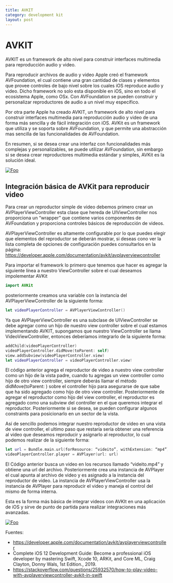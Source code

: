 ```yaml
---
title: AVKIT
category: development kit
layout: post
---
```


# AVKIT

AVKIT es un framework de alto nivel para construir interfaces multimedia para reproducción audio y video.

Para reproducir archivos de audio y video Apple creó el framework AVFoundation, el cual contiene una gran cantidad de clases y elementos que provee controles de bajo nivel sobre los cuales iOS reproduce audio y video. Dicho framework no solo esta disponible en iOS, sino en todo el ecosistema Apple, como OSx. Con AVFoundation se pueden construir y personalizar reproductores de audio a un nivel muy específico.

Por otra parte Apple ha creado AVKIT, un framework de alto nivel para construir interfaces multimedia para reproducción audio y video de una forma más sencilla y de fácil integración con iOS. AVKit es un framework que utiliza y se soporta sobre  AVFoundation, y que permite una abstracción mas sencilla de las funcionalidades de AVFoundation.

En resumen, si se desea crear una interfaz  con funcionalidades más complejas y personalizables, se puede utilizar AVFoundation, sin embargo si se desea crear reproductores multimedia estándar y simples, AVKit es la solución ideal.

[![Foo](https://developer.apple.com/library/archive/documentation/AudioVideo/Conceptual/MediaPlaybackGuide/Contents/Resources/en.lproj/Art/media_playback_framework_2x.png)](https://developer.apple.com/library/archive/documentation/AudioVideo/Conceptual/MediaPlaybackGuide/Contents/Resources/en.lproj/Art/media_playback_framework_2x.png)

## Integración básica de AVKit para reproducir video

Para crear un reproductor simple de video debemos primero crear un AVPlayerViewController esta clase que hereda de UIViewController nos proporciona un “wrapper” que contiene varios componentes de AVFoundation y proporciona controles básicos de reproducción de videos.

AVPlayerViewController es altamente configurable por lo que puedes elegir que elementos del reproductor se deberán mostrar, si deseas cono ver la lista completa de opciones de configuración puedes consultarlos en la página: https://developer.apple.com/documentation/avkit/avplayerviewcontroller

Para importar el framework lo primero que tenemos que hacer es agregar la siguiente línea a nuestro ViewController sobre el cual deseamos impolementar AVKit

```swift
import AVKit
```
posteriormente creamos una variable con la instancia del AVPlayerViewController de la siguiente forma:

```swift
let videoPlayerController = AVPlayerViewController()
```

Ya que AVPlayerViewController es una subclase de UIViewController se debe agregar como un hijo de nuestro view controller sobre el cual estamos implementando AVKIT, supongamos que nuestro ViewController se llama VideoViewController, entonces deberíamos integrarlo de la siguiente forma:

```swift
addChild(videoPlayerController)
videoPlayerController.didMove(toParent: self)
view.addSubview(videoPlayerController.view)
let videoPlayerController = videoPlayerController.view!
```

El código anterior agrega el reproductor de video a nuestro view controller	 como un hijo de la vista padre, cuando tu agregas un view controller como hijo de otro view controller, siempre deberás llamar el método didMove(toParent: ) sobre el controller hijo para asegurarse de que sabe que ha sido agregado como hijo de otro view controller. Posteriormente de agregar el reproductor como hijo del view controller, el reproductor es agregado como una subview del controller en el que queremos integrar el reproductor. Posteriormente si se desea, se pueden configurar algunos constraints para posicionarlo en un sector de la vista.

Así de sencillo podemos integrar nuestro reproductor de video en una vista de view controller, el ultimo paso que restaría sería obtener una referencia al video que deseamos reproducir y asignarlo al reproductor, lo cual podemos realizar de la siguiente forma:

```swift
let url = Bundle.main.url(forResource: “videito”, withExtension: “mp4”)!
videoPlayerController.player = AVPlayer(url: url)
```

El Código anterior busca un video en los recursos llamado “videito.mp4” y obtiene una url del archivo. Posteriormente crea una instancia de AVPlayer el cual apunta al archivo de video y es asignado a la instancia del reproductor de video. La instancia de AVPlayerViewController usa la instancia de AVPlayer para reproducir el video y maneja el control del mismo de forma interna.

Esta es la forma más básica de integrar videos con AVKIt en una aplicación de iOS y sirve de punto de partida para realizar integraciones más avanzadas.

[![Foo](https://i.stack.imgur.com/erb6e.jpg)](https://i.stack.imgur.com/erb6e.jpg)


Fuentes:
  - https://developer.apple.com/documentation/avkit/avplayerviewcontroller
  - Complete iOS 12 Development Guide: Become a professional iOS developer by mastering Swift, Xcode 10, ARKit, and Core ML, Craig Clayton, Donny Wals, 1st Edition., 2019.
  - https://stackoverflow.com/questions/25932570/how-to-play-video-with-avplayerviewcontroller-avkit-in-swift
